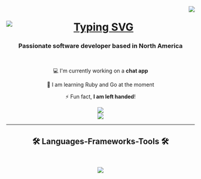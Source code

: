 <img align="right" src="https://visitor-badge.laobi.icu/badge?page_id=matthewyohannes.matthewyohannes" />


<h1 align="center">
  <a href="https://git.io/typing-svg">
    <img src="https://readme-typing-svg.herokuapp.com?font=Sixtyfour&duration=2000&pause=1000&color=52E667&background=FF366400&random=false&width=435&lines=Hi+There!%F0%9F%91%8B;I'm+Matthew+Yohannes." alt="Typing SVG" style="display: block; margin: 0 auto;" />
  </a>
</h1>


<h3 align = "center">Passionate software developer based in North America</h3>

<br/>

<div align="center">


💻 I'm currently working on a **chat app**

📕 I am learning Ruby and Go at the moment

⚡️ Fun fact, **I am left handed**!

  
</div>


<div align="center">
  <a href="mailto:matthewyohannes77@gmail.com">
    <img src="https://img.shields.io/badge/Gmail-333333?style=for-the-badge&logo=gmail&logoColor=red"/>
  </a>
  <br/>
  <a href="https://www.linkedin.com/in/matthewyohannes/" target="_blank">
    <img src="https://img.shields.io/badge/LinkedIn-0077B5?style=for-the-badge&logo=linkedin&logoColor=white"/>
  </a>

  
</div>


<hr/>


<h2 align="center">🛠️ Languages-Frameworks-Tools 🛠️</h2>
<br/>
<p align="center">
  <a href="https://skillicons.dev">
    <img src="https://skillicons.dev/icons?i=py,react,javascript,express,nodejs,cpp,html,css,flask,git,mongodb,npm">
  </a>
</p>
